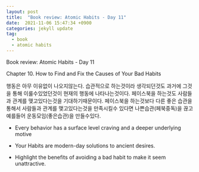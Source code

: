 ```yaml
---
layout: post
title:  "Book review: Atomic Habits - Day 11"
date:  2021-11-06 15:47:34 +0900 
categories: jekyll update
tag:
  - book
  - atomic habits
---
```


Book review: Atomic Habits - Day 11

Chapter 10. How to Find and Fix the Causes of Your Bad Habits

행동은 아무 이유없이 나오지않는다. 습관적으로 하는것이라 생각되던것도 과거에 그것을 통해 이룰수있었던것이 현재의 행동에 나타나는것이다. 페이스북을 하는것도 사람들과 관계를 맺고있다는것을 기대하기때문이다. 페이스북을 하는것보다 다른 좋은 습관을 통해서 사람들과 관계를 맺고있다는것을 만족시킬수 있다면 나쁜습관(페북중독)을 끊고 예를들어 운동모임(좋은습관)을 만들수있다.

* Every behavior has a surface level craving and a deeper underlying motive

* Your Habits are modern-day solutions to ancient desires.

* Highlight the benefits of avoiding a bad habit to make it seem unattractive.
